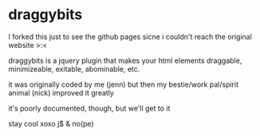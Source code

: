 draggybits
==========
I forked this just to see the github pages sicne i couldn't reach the original website >:<

draggybits is a jquery plugin that makes your html elements draggable, minimizeable, exitable, abominable, etc.

it was originally coded by me (jenn) but then my bestie/work pal/spirit animal (nick) improved it greatly

it's poorly documented, though, but we'll get to it

stay cool
xoxo j$ & no(pe)
